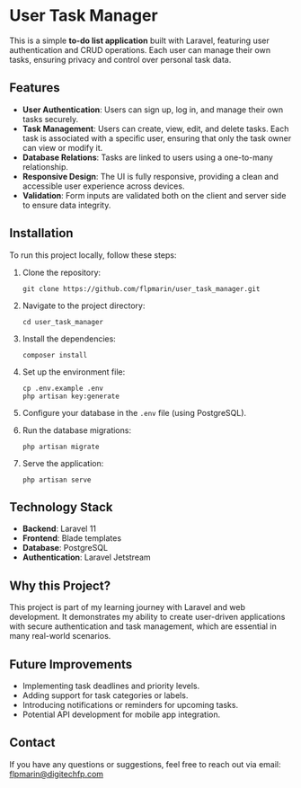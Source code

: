 # User Task Manager

This is a simple **to-do list application** built with Laravel, featuring user authentication and CRUD operations. Each user can manage their own tasks, ensuring privacy and control over personal task data. 

## Features

- **User Authentication**: Users can sign up, log in, and manage their own tasks securely.
- **Task Management**: Users can create, view, edit, and delete tasks. Each task is associated with a specific user, ensuring that only the task owner can view or modify it.
- **Database Relations**: Tasks are linked to users using a one-to-many relationship. 
- **Responsive Design**: The UI is fully responsive, providing a clean and accessible user experience across devices.
- **Validation**: Form inputs are validated both on the client and server side to ensure data integrity.

## Installation

To run this project locally, follow these steps:

1. Clone the repository:
    ```
    git clone https://github.com/flpmarin/user_task_manager.git
    ```

2. Navigate to the project directory:
    ```
    cd user_task_manager
    ```

3. Install the dependencies:
    ```
    composer install
    ```

4. Set up the environment file:
    ```
    cp .env.example .env
    php artisan key:generate
    ```

5. Configure your database in the `.env` file (using PostgreSQL).

6. Run the database migrations:
    ```
    php artisan migrate
    ```

7. Serve the application:
    ```
    php artisan serve
    ```

## Technology Stack

- **Backend**: Laravel 11
- **Frontend**: Blade templates 
- **Database**: PostgreSQL
- **Authentication**: Laravel Jetstream 

## Why this Project?

This project is part of my learning journey with Laravel and web development. It demonstrates my ability to create user-driven applications with secure authentication and task management, which are essential in many real-world scenarios.

## Future Improvements

- Implementing task deadlines and priority levels.
- Adding support for task categories or labels.
- Introducing notifications or reminders for upcoming tasks.
- Potential API development for mobile app integration.

## Contact

If you have any questions or suggestions, feel free to reach out via email: flpmarin@digitechfp.com
